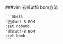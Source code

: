 ###vim 去掉utf8 bom方法

    ```Shell
    '去掉utf-8 BOM
    :set nobomb
    '保留utf-8 BOM
    :set bomb
    ```

